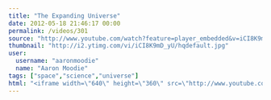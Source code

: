 ```yaml
---
title: "The Expanding Universe"
date: 2012-05-18 21:46:17 00:00
permalink: /videos/301
source: "http://www.youtube.com/watch?feature=player_embedded&v=iCI8K9mD_yU"
thumbnail: "http://i2.ytimg.com/vi/iCI8K9mD_yU/hqdefault.jpg"
user:
  username: "aaronmoodie"
  name: "Aaron Moodie"
tags: ["space","science","universe"]
html: "<iframe width=\"640\" height=\"360\" src=\"http://www.youtube.com/embed/iCI8K9mD_yU?wmode=transparent&fs=1&feature=oembed\" frameborder=\"0\" allowfullscreen></iframe>"
---
```


